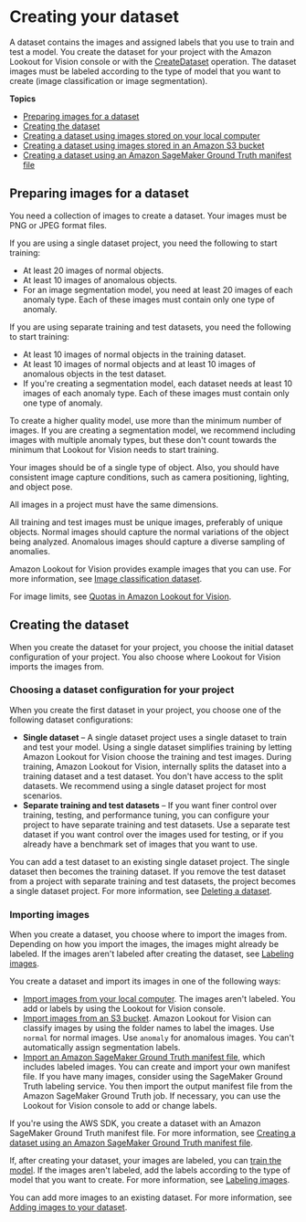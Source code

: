 # Creating your dataset<a name="model-create-dataset"></a>

A dataset contains the images and assigned labels that you use to train and test a model\. You create the dataset for your project with the Amazon Lookout for Vision console or with the [CreateDataset](https://docs.aws.amazon.com/lookout-for-vision/latest/APIReference/API_CreateDataset) operation\. The dataset images must be labeled according to the type of model that you want to create \(image classification or image segmentation\)\. 

**Topics**
+ [Preparing images for a dataset](#model-prepare-images)
+ [Creating the dataset](#model-creating-dataset)
+ [Creating a dataset using images stored on your local computer](create-dataset-computer-upload.md)
+ [Creating a dataset using images stored in an Amazon S3 bucket](create-dataset-s3.md)
+ [Creating a dataset using an Amazon SageMaker Ground Truth manifest file](create-dataset-ground-truth.md)

## Preparing images for a dataset<a name="model-prepare-images"></a>

You need a collection of images to create a dataset\. Your images must be PNG or JPEG format files\.

If you are using a single dataset project, you need the following to start training:
+ At least 20 images of normal objects\.
+ At least 10 images of anomalous objects\.
+ For an image segmentation model, you need at least 20 images of each anomaly type\. Each of these images must contain only one type of anomaly\. 

If you are using separate training and test datasets, you need the following to start training:
+ At least 10 images of normal objects in the training dataset\.
+ At least 10 images of normal objects and at least 10 images of anomalous objects in the test dataset\.
+ If you're creating a segmentation model, each dataset needs at least 10 images of each anomaly type\. Each of these images must contain only one type of anomaly\. 

 To create a higher quality model, use more than the minimum number of images\. If you are creating a segmentation model, we recommend including images with multiple anomaly types, but these don't count towards the minimum that Lookout for Vision needs to start training\.

Your images should be of a single type of object\. Also, you should have consistent image capture conditions, such as camera positioning, lighting, and object pose\. 

All images in a project must have the same dimensions\.

All training and test images must be unique images, preferably of unique objects\. Normal images should capture the normal variations of the object being analyzed\. Anomalous images should capture a diverse sampling of anomalies\.

Amazon Lookout for Vision provides example images that you can use\. For more information, see [Image classification dataset](example-datasets.md#example-datasets-classification)\.

For image limits, see [Quotas in Amazon Lookout for Vision](limits.md)\.

## Creating the dataset<a name="model-creating-dataset"></a>

When you create the dataset for your project, you choose the initial dataset configuration of your project\. You also choose where Lookout for Vision imports the images from\. 

### Choosing a dataset configuration for your project<a name="model-creating-dataset-configuration"></a>

When you create the first dataset in your project, you choose one of the following dataset configurations:
+ **Single dataset** – A single dataset project uses a single dataset to train and test your model\. Using a single dataset simplifies training by letting Amazon Lookout for Vision choose the training and test images\. During training, Amazon Lookout for Vision, internally splits the dataset into a training dataset and a test dataset\. You don't have access to the split datasets\. We recommend using a single dataset project for most scenarios\.
+ **Separate training and test datasets** – If you want finer control over training, testing, and performance tuning, you can configure your project to have separate training and test datasets\. Use a separate test dataset if you want control over the images used for testing, or if you already have a benchmark set of images that you want to use\.

You can add a test dataset to an existing single dataset project\. The single dataset then becomes the training dataset\. If you remove the test dataset from a project with separate training and test datasets, the project becomes a single dataset project\. For more information, see [Deleting a dataset](delete-dataset.md)\. 

### Importing images<a name="model-import-images"></a>

When you create a dataset, you choose where to import the images from\. Depending on how you import the images, the images might already be labeled\. If the images aren't labeled after creating the dataset, see [Labeling images](model-labelling-overview.md)\.

You create a dataset and import its images in one of the following ways:
+ [Import images from your local computer](create-dataset-computer-upload.md)\. The images aren't labeled\. You add or labels by using the Lookout for Vision console\.
+ [Import images from an S3 bucket](create-dataset-s3.md)\. Amazon Lookout for Vision can classify images by using the folder names to label the images\. Use `normal` for normal images\. Use `anomaly` for anomalous images\. You can't automatically assign segmentation labels\. 
+ [Import an Amazon SageMaker Ground Truth manifest file](create-dataset-ground-truth.md), which includes labeled images\. You can create and import your own manifest file\. If you have many images, consider using the SageMaker Ground Truth labeling service\. You then import the output manifest file from the Amazon SageMaker Ground Truth job\. If necessary, you can use the Lookout for Vision console to add or change labels\.

If you're using the AWS SDK, you create a dataset with an Amazon SageMaker Ground Truth manifest file\. For more information, see [Creating a dataset using an Amazon SageMaker Ground Truth manifest file](create-dataset-ground-truth.md)\.

If, after creating your dataset, your images are labeled, you can [train the model](model-train.md)\. If the images aren't labeled, add the labels according to the type of model that you want to create\. For more information, see [Labeling images](model-labelling-overview.md)\.

You can add more images to an existing dataset\. For more information, see [Adding images to your dataset](edit-dataset.md)\.